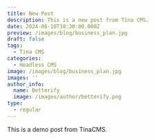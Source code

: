 ```yaml
---
title: New Post
description: This is a new post from Tina CMS.
date: 2024-06-10T18:30:00.000Z
preview: /images/blog/business_plan.jpg
draft: false
tags:
  - Tina CMS
categories:
  - Headless CMS
image: /images/blog/business_plan.jpg
images: ''
author_info:
  name: Betterify
  image: /images/author/betterify.png
type:
  - regular
---
```


This is a demo post from TinaCMS.
